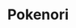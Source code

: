 ---
layout: place
title: Pokenori
permalink: /south-carolina/spartanburg/pokenori.html
stateAbbr: SC
stateName: South Carolina
cityName: Spartanburg
seo:
  type: restaurant
  links: https://www.pokenori.co/
place_id: ChIJA1PP0vR1V4gRHGG8DzxALeY
photos:
  - name: >-
      places/ChIJA1PP0vR1V4gRHGG8DzxALeY/photos/AeeoHcJhpP-ndELTIkMgvNn7r-1ptRUIkcye8i5gZrJixFo_3ONgG9i7whTaMwlvWfPwXaZ5qK7fpzWtwAmL8hkA-AmUlrGqZ_vZgK__iPAGTX6B_WFaoRoWs-IQs87GLxIj-wx8OzSRLgclumaf7R9IsWRIwGVl4ALAbnpK5b51RcVaqHhDWp2osfKByraJHRfaOFa4TyKl9a-HnqoUixRWvjXa6mEVgT-9-5W2V_ABCbg-SGn7nx1tURRYVqJRBfctWfFBWarzXXP9ZlP2mFRRntA1yeh8duQsan-Rq77UNi38dtVQ3swGsJW9NhpO5qvgh09dIQ6vwfLgHGE1r4_oX828Q595ymRgQfZkw19ohec0Dzc_4Of9fbh6YiwUDSE8AJTKAy-moZaty5MmAl3x0VOErkI__E_BJHbBlF0QkNI
    widthPx: 1284
    heightPx: 915
    authorAttributions:
      - displayName: chris morton
        uri: https://maps.google.com/maps/contrib/115751906322726030668
        photoUri: >-
          https://lh3.googleusercontent.com/a-/ALV-UjXmpJOwHPoikahTHvUKPvwNUnSUA6Thc5kGufpdnnFwxT-0SadD=s100-p-k-no-mo
    flagContentUri: >-
      https://www.google.com/local/imagery/report/?cb_client=maps_api_places.places_api&image_key=!1e10!2sCIHM0ogKEICAgICTw9LZHg&hl=en-US
    googleMapsUri: >-
      https://www.google.com/maps/place//data=!3m4!1e2!3m2!1sCIHM0ogKEICAgICTw9LZHg!2e10!4m2!3m1!1s0x885775f4d2cf5303:0xe62d403c0fbc611c
  - name: >-
      places/ChIJA1PP0vR1V4gRHGG8DzxALeY/photos/AeeoHcJ6fLtLamhNeZ731AnYDVgTqhYTQVZaW8VJQfz6796x66V9HaY8FwSgy_sj_lO619_XGZQQT6Sq5MWWUPU-JtLFpgxzLaSTWGYLGB024_mri7HjgzELF1sK-k903Wa-Jr92aXs5c8yU6Ubj7ZCSHwD7WwUeFT5GIuVqdkGxG3okOUAtmX_WSfbtwHfPRvcCxwVWeknqAhgn_r73ma8ofQpJ5CMb3nVI6oJejQ8dhytAZ6rqxlkSePwVxMvNGXvzso-1BDVmX3mRjRkOm70KcD3NriBFSz1ZXSk6BFea09Hu8BCA-zbUcNWruW7riU8h81S9LQddj7w0GRgam3cnhrdcNKZSMqmcQTXIRUEgCq-FOvoHI4tdxlO5s4wCLX1DYo35lbCEVGJUf2EywAlP_2SajGj7PScDVmP6P9z9UWv_f20
    widthPx: 4032
    heightPx: 3024
    authorAttributions:
      - displayName: Daniel Harrelson
        uri: https://maps.google.com/maps/contrib/113742057339267779005
        photoUri: >-
          https://lh3.googleusercontent.com/a-/ALV-UjWIIGrCLdOeCRz-gQEOxbZ62D90r1qahEkFM8R7Jyo31UzqSwU8cQ=s100-p-k-no-mo
    flagContentUri: >-
      https://www.google.com/local/imagery/report/?cb_client=maps_api_places.places_api&image_key=!1e10!2sCIHM0ogKEICAgICEqrmuoAE&hl=en-US
    googleMapsUri: >-
      https://www.google.com/maps/place//data=!3m4!1e2!3m2!1sCIHM0ogKEICAgICEqrmuoAE!2e10!4m2!3m1!1s0x885775f4d2cf5303:0xe62d403c0fbc611c
  - name: >-
      places/ChIJA1PP0vR1V4gRHGG8DzxALeY/photos/AeeoHcI65lRGmyz36EMCWe2gsU-jA15zXm3aVemMKrUeZaKjo-IW9D7spsjiWDjpdlLPqjzpM6vnSGA5_RefqdVF7IiNFCqwGGEazgblphHgMglcGd5xJNChcj8Zy8whPPNNGFhvo_zWluNOpRdG4lVJrzu-NMz2Im33rQFW2xn9YTrsthRQ8S6w5FTdDx3nnx0iKbxe24_D0oXU1eK2sk0EHeTUdQC6wwa7esFB4GlJK4pgdZdwTXETVk8FqFIFgih_HAnAUvwDYeovYSX6uDktM2EQI24Dr0o2L7yWdxFV1WXeq071m5hNJVlSTTheoVKjydh2Kku1eyLFNbd2Say_qWuwOsdPsbGXInWl7yaDmh5kK6GohcWPZPr_KhcdbYREcJTTMUhYBBAHGHK7TIgidBWU2MR9BM-eJR6kFxPW3KCq98_O
    widthPx: 1080
    heightPx: 1440
    authorAttributions:
      - displayName: Mira Kad
        uri: https://maps.google.com/maps/contrib/102844575652563114364
        photoUri: >-
          https://lh3.googleusercontent.com/a-/ALV-UjVaIxLeewhjYuFEKiVo1cv1qOlsahZ-FqbSLYZVLd-l_tsHQVFp=s100-p-k-no-mo
    flagContentUri: >-
      https://www.google.com/local/imagery/report/?cb_client=maps_api_places.places_api&image_key=!1e10!2sCIHM0ogKEICAgICPvo653AE&hl=en-US
    googleMapsUri: >-
      https://www.google.com/maps/place//data=!3m4!1e2!3m2!1sCIHM0ogKEICAgICPvo653AE!2e10!4m2!3m1!1s0x885775f4d2cf5303:0xe62d403c0fbc611c
  - name: >-
      places/ChIJA1PP0vR1V4gRHGG8DzxALeY/photos/AeeoHcLejr11lcAjti-D5nlVeDnYKVnTmQq4ISm9DkxsyC78AhOefd2EGJ_9lmel828DGhfh8KAhpRG1-z_i28c623FlYmr8DvBWUtsG2LDG0qIJhODX0iaPbhApvWw7su1iOvFl4vPycIFinssIds_28EUuubVpDm2AYGL0ijK1ycbr7C7gchpPC5JIg9IvR178G7hpkz_l8eiCUqDuMhhRnAHYpAi0_kD6WLQVvxmefWLC2WNwiYTzjV34TTrOthiV9oAWVHvKbqsuBMXbgmWUcDY-ODcWwcbYBKcT-LjZ09OTOe9q__Y4ctZKa5gJR-EodOIig1YGRotfRBcMInVEidDpapaPwRIOezRobVHmoJe5UBdq41m26V8FjOkMJvcH431fK0FOnqb4E0V75ZeRUXgcDC0xA1LGzV8v1_Ylv-nqgA
    widthPx: 3456
    heightPx: 3456
    authorAttributions:
      - displayName: Ben Lundquist
        uri: https://maps.google.com/maps/contrib/105160913049250399821
        photoUri: >-
          https://lh3.googleusercontent.com/a-/ALV-UjUB7CcVdA4azHMGHoa57uQsFT7-nwtPwUAehyqn3LffNthYrI4=s100-p-k-no-mo
    flagContentUri: >-
      https://www.google.com/local/imagery/report/?cb_client=maps_api_places.places_api&image_key=!1e10!2sCIHM0ogKEICAgIDxtbKMSg&hl=en-US
    googleMapsUri: >-
      https://www.google.com/maps/place//data=!3m4!1e2!3m2!1sCIHM0ogKEICAgIDxtbKMSg!2e10!4m2!3m1!1s0x885775f4d2cf5303:0xe62d403c0fbc611c
  - name: >-
      places/ChIJA1PP0vR1V4gRHGG8DzxALeY/photos/AeeoHcLI3KfHQGbsVuepuLQQb6m_C057UQnN2B3baqX_e5cU8kuywS60r4Ug3MW9xtd_b_bfeAyEUEJs7sGVLPKSUaoseD1N6AISOqFqgLSY5VgTnS2MOT-AXo8UL2TbQ89ay5THvzyTKIr7zGoOImPG1TuOmyV-2XLAQ6uBuWmS3VzWOeQ3c04mpOYVmgAwPAadcqpj5CXBAxXw_1oTMocQlOctal5qzgBxriojZHn1Kr8Q97Dkb2DeSp0ncFzfzTJ8g1o5c46BPkeYOiytS-8rjbTPGFo5xDDYUMKeCZHa5D53NzpzT5gGD6QHwOXbbkCyuz_4-SSaaEovcvyPBR76eEg9q5x3JDzYXhZ8Bc-WK9Lwke__qda_unILRWsYe2IGZ3S21PAgFB3mrOVH1nWCsqBtRWZXJPvdf5O49nyNti3v3Q
    widthPx: 3072
    heightPx: 3072
    authorAttributions:
      - displayName: David Waters
        uri: https://maps.google.com/maps/contrib/103382489659942994336
        photoUri: >-
          https://lh3.googleusercontent.com/a-/ALV-UjW3FDxVojX4zDaYgmMUFZeq9UGLr4GIAR5D48GKac6_OjSBdtB2=s100-p-k-no-mo
    flagContentUri: >-
      https://www.google.com/local/imagery/report/?cb_client=maps_api_places.places_api&image_key=!1e10!2sCIHM0ogKEICAgIDL7bKqTA&hl=en-US
    googleMapsUri: >-
      https://www.google.com/maps/place//data=!3m4!1e2!3m2!1sCIHM0ogKEICAgIDL7bKqTA!2e10!4m2!3m1!1s0x885775f4d2cf5303:0xe62d403c0fbc611c
  - name: >-
      places/ChIJA1PP0vR1V4gRHGG8DzxALeY/photos/AeeoHcKfoqLHqScsLS4GdhRHeXXCrW35eePmjDvDYuieQYtyL9NqAdo1wT1nuXMCOXu4diDXKQIzMl93WIMCNJ7K9ELckBGVRUaaRDCiaJWi9M7EXDRlH02Tcke_ZdK75t5hQQuep49b6RLqJIXtEKgTxmwt1NHUZWVc5_UErS04kI_VBrQjjkwczqCGfIgcMA5rex6EZVMW2XeziULAu_Y0LrtADQg_wuRY_bdgR1aT_Y-nLpfBDx9tM-Rcn7E4SpotA6DBaXjDQqOTtEwi5zH7IODLePiGwWfh417sW4ZwnpncyumzERKALEZMqettIdrsH-V22RQGoppANSN2OW0YXF5CVIwNQG8k9jfQeNAy9WuulFP87qod4Q7MkLZtTh3qqPGI8UCzGW_Kzmvv0zXndRucqXRLnsc5j1liIKPgWAMNhg
    widthPx: 3024
    heightPx: 4032
    authorAttributions:
      - displayName: Iryna Zakharchuk
        uri: https://maps.google.com/maps/contrib/113373003640777505336
        photoUri: >-
          https://lh3.googleusercontent.com/a-/ALV-UjWkKtxko8HHhH_WbgsAczk6yxqC5UGgrb82hFlqa1696ZdXdwK7Zw=s100-p-k-no-mo
    flagContentUri: >-
      https://www.google.com/local/imagery/report/?cb_client=maps_api_places.places_api&image_key=!1e10!2sCIHM0ogKEICAgIDJ4p2BFw&hl=en-US
    googleMapsUri: >-
      https://www.google.com/maps/place//data=!3m4!1e2!3m2!1sCIHM0ogKEICAgIDJ4p2BFw!2e10!4m2!3m1!1s0x885775f4d2cf5303:0xe62d403c0fbc611c
  - name: >-
      places/ChIJA1PP0vR1V4gRHGG8DzxALeY/photos/AeeoHcI3Ahb3FBbNljNrkCQMIh2xsSgKGwns1ULs9xGSMMIZHzqD5i9LhtgBVPFgUBcCABoslwy-LORUmGX8Oo55HgZGe73GMFKtkiNejQXMwfNCnFFKmuVL3mvyV2IYx_sRPSCo0zIA9vhw1kmx-GzUVpuoYNkukuqzVy97uIuXBXPLcvq8tO6TwFr79lCe4LL51TWEsQH0vP2RMdktFecKT4oyo8EzOYLm3WujkJ2UNTXbcoik_detZhKGTf0vu25nedkMuNQwhkEcHV37s8bN27SDfkGS2t6GlfldEF5xJ7weS35L17OoclLhXXu-Zcgvh6Tw2PMfptlNJkWzoUIFY3hSCkhjQ3kBNzY4OOkwFb4lHxULHPcunBy-jESukuBvwDI6xt9ZdfQN7V9RmbT5Bv0wM1gpqMLKnOB0omv5RapOZ-ef
    widthPx: 3024
    heightPx: 4032
    authorAttributions:
      - displayName: Maria Tascon - Realtor - Keller Williams Realty
        uri: https://maps.google.com/maps/contrib/111339948574785337760
        photoUri: >-
          https://lh3.googleusercontent.com/a-/ALV-UjV3B-_G6akklxfxvrCyb4KQrL-_IZy_-FnyndUJ9ZTa33slfDaCaQ=s100-p-k-no-mo
    flagContentUri: >-
      https://www.google.com/local/imagery/report/?cb_client=maps_api_places.places_api&image_key=!1e10!2sCIHM0ogKEICAgICbl_zcuQE&hl=en-US
    googleMapsUri: >-
      https://www.google.com/maps/place//data=!3m4!1e2!3m2!1sCIHM0ogKEICAgICbl_zcuQE!2e10!4m2!3m1!1s0x885775f4d2cf5303:0xe62d403c0fbc611c
  - name: >-
      places/ChIJA1PP0vR1V4gRHGG8DzxALeY/photos/AeeoHcIsWa_CaAdAFiQCMvSk1AY2TGlByhQvKswimHtTm1a5mLSsoGyzGo82lAwdqNQdjA8ZzjLKpzvW2du6H7EDCMa908ptMzM0bb5b7vGvBdUer5MTue8P065_aPKGBfjKA4cxgNJtHY99VNz6eGMFcq7TGtXrw-Tc8M5eT2cx6xXzhwCUXt92ND1_O0Rpi6_NYcFEq_zIj8DI7GCD02jGeYirdNc6Pib0EFYCGt9mI1VbMkgQ32jEolZPvtnpACYOsO7EWqSw6QRmaIbJCOp7xKn_Z7hf18fbKxObMU4C7DMAi6SzjF2DuKkLJkoVht8Syih3LBthI0_N4SO7RpV-2yulzjU2cSVXmqr-lhnYrG4OBJodyrI5hD76xtKDjvjSd2QW0uJPkizj4cpqDx5AsnK1_FWSF8irSu00efWVlwKEp9wO
    widthPx: 3024
    heightPx: 4032
    authorAttributions:
      - displayName: Kasey Geibel
        uri: https://maps.google.com/maps/contrib/115963873999091538573
        photoUri: >-
          https://lh3.googleusercontent.com/a/ACg8ocL1yqiEiyDtTXbJq1mXkfh92OHcCPgbPNpHR35xkh_3x0hjEA=s100-p-k-no-mo
    flagContentUri: >-
      https://www.google.com/local/imagery/report/?cb_client=maps_api_places.places_api&image_key=!1e10!2sCIHM0ogKEICAgIDErKG1kAE&hl=en-US
    googleMapsUri: >-
      https://www.google.com/maps/place//data=!3m4!1e2!3m2!1sCIHM0ogKEICAgIDErKG1kAE!2e10!4m2!3m1!1s0x885775f4d2cf5303:0xe62d403c0fbc611c
  - name: >-
      places/ChIJA1PP0vR1V4gRHGG8DzxALeY/photos/AeeoHcIYg6ZvFRpF_Wi_x7iBK1c1BHSR9bRB5tT_8hgJ7U9BMUheYkdIMXb8pTVBgc6BDJastfvZ0-GEwmA0gwwDhNzoJl5CLdRuo7KGzp8iOvKIPIFhlkmceLocx1vclgsx1PD3YoT4hS1CN6UOjDOgY8cx-ZxN-sPIdq9e1c9tPTtOGuQjQSxA9UE67s40DmDLLrPuLgUfYLy7_cFotHzjUwoIFLQHeAS_mTM0jfWyeA4YJux_eFJJyvwJgr1CAwI2bADGiQXdQ9hm_O7ZzNEsmET6rBuawvOzTeZ-qbM4fWncnq0RwhP9alf0dQ4NvWvyMGuuVcr604-GKFO7UuLTTryu6oBPkutjlWXnF_jJzHzCEOyNGNXmBMNh6Jqk-RFlLfnAG2lOTmeQQIBr4c4jakcvL_dk8VCiHNrsmEIfukfPO-s9
    widthPx: 4032
    heightPx: 2268
    authorAttributions:
      - displayName: Anthony Raynor
        uri: https://maps.google.com/maps/contrib/100388890024064764322
        photoUri: >-
          https://lh3.googleusercontent.com/a-/ALV-UjWKkfkult3NGLZAwPISPkvtlmkjNbWVCllbN2lN6RtxVDvO38d6Ng=s100-p-k-no-mo
    flagContentUri: >-
      https://www.google.com/local/imagery/report/?cb_client=maps_api_places.places_api&image_key=!1e10!2sCIHM0ogKEICAgICT7OGDlgE&hl=en-US
    googleMapsUri: >-
      https://www.google.com/maps/place//data=!3m4!1e2!3m2!1sCIHM0ogKEICAgICT7OGDlgE!2e10!4m2!3m1!1s0x885775f4d2cf5303:0xe62d403c0fbc611c
  - name: >-
      places/ChIJA1PP0vR1V4gRHGG8DzxALeY/photos/AeeoHcJzeQ_GVLpkYnzgzxhYCI4hbUMQinJyo7EnQMBgFX_JBXaX0jCosqYK5qa-4W5TPpV4apmRQELAJ-xgsrNN75G2pcY8rNsIsZJ9eBc6RP5Lg8z1FGA4MmS3H5_Wbuqcmc8r9hbVFMkWpsnWIOh9X-c64neUdcrS-8tYhwZ64Epnh1G_TI5luG4J-z9hJNFPx27BEl7-v2bDxRaQf-wL1mDHygVeeISXSHq3P3CALKabUvKIDbchePqq1RAcNPBD087FuxMDOuxK0mCIUhyezzCIOhkIzJp26qnty3IHEXXTlVTIfASEgRrqP1d6beba7s91BgEo0htnZKLoaK99E9HRKitoypX29SxGtLksDzZJ93NplX3E66uZXkiEaIeVoktuHA3WHV4MfspsMS_J1lKx95xdaSzcVqZpxi_7vD70x69j
    widthPx: 1080
    heightPx: 785
    authorAttributions:
      - displayName: David Golubev
        uri: https://maps.google.com/maps/contrib/111160747115065319881
        photoUri: >-
          https://lh3.googleusercontent.com/a-/ALV-UjXNDw6mBflqIfR-5CIb6sArxLIdWJsXGs0jlLN2d6kKC3z_B6K33A=s100-p-k-no-mo
    flagContentUri: >-
      https://www.google.com/local/imagery/report/?cb_client=maps_api_places.places_api&image_key=!1e10!2sCIHM0ogKEICAgICk4OKO5QE&hl=en-US
    googleMapsUri: >-
      https://www.google.com/maps/place//data=!3m4!1e2!3m2!1sCIHM0ogKEICAgICk4OKO5QE!2e10!4m2!3m1!1s0x885775f4d2cf5303:0xe62d403c0fbc611c
address: 119 N Church St, Spartanburg, SC 29306, USA
street: 119 N Church St
city: Spartanburg
state: SC
zip: '29306'
country: USA
neighborhood: null
latitude: '34.950087'
longitude: '-81.931643'
accessibility_options:
  wheelchairAccessibleParking: true
  wheelchairAccessibleEntrance: true
  wheelchairAccessibleRestroom: true
  wheelchairAccessibleSeating: true
business_status: OPERATIONAL
name: Pokenori
google_maps_links:
  directionsUri: >-
    https://www.google.com/maps/dir//''/data=!4m7!4m6!1m1!4e2!1m2!1m1!1s0x885775f4d2cf5303:0xe62d403c0fbc611c!3e0
  placeUri: https://maps.google.com/?cid=16585983629381624092
  writeAReviewUri: >-
    https://www.google.com/maps/place//data=!4m3!3m2!1s0x885775f4d2cf5303:0xe62d403c0fbc611c!12e1
  reviewsUri: >-
    https://www.google.com/maps/place//data=!4m4!3m3!1s0x885775f4d2cf5303:0xe62d403c0fbc611c!9m1!1b1
  photosUri: >-
    https://www.google.com/maps/place//data=!4m3!3m2!1s0x885775f4d2cf5303:0xe62d403c0fbc611c!10e5
primary_type: Japanese Restaurant
opening_hours:
  regular: null
  current: null
secondary_opening_hours:
  regular:
    weekdayDescriptions: null
    type: null
  current:
    weekdayDescriptions: null
    type: null
phone: (864) 707-2694
price_level: PRICE_LEVEL_MODERATE
price_range: $10 &ndash; $20
rating: '4.6'
rating_count: 0
website: https://www.pokenori.co/
description: >-
  Explore Pokenori in Spartanburg, SC$$$Pokenori in Spartanburg, SC, stands out
  as a welcoming Japanese restaurant specializing in fresh poke bowls and
  inventive sushi burritos, perfect for those seeking sushi options in a vibrant
  setting. The spot features a cool, brick-lined interior with counter-service
  that makes it easy to customize your meal, complemented by refreshing bubble
  tea for a satisfying finish. Accessibility is a key highlight, with
  wheelchair-friendly parking, entrances, restrooms, and seating, ensuring a
  comfortable visit for all. This establishment offers moderately priced dishes
  ranging from $10 to $20, making it an appealing choice for sushi enthusiasts
  looking for quality and variety. Whether you're in the mood for a quick lunch
  or a casual dinner, Pokenori delivers a blend of fresh ingredients and
  creative flavors that capture the essence of Japanese-inspired cuisine near
  you.
generative_summary: >-
  Explore Pokenori in Spartanburg, SC$$$Pokenori in Spartanburg, SC, stands out
  as a welcoming Japanese restaurant specializing in fresh poke bowls and
  inventive sushi burritos, perfect for those seeking sushi options in a vibrant
  setting. The spot features a cool, brick-lined interior with counter-service
  that makes it easy to customize your meal, complemented by refreshing bubble
  tea for a satisfying finish. Accessibility is a key highlight, with
  wheelchair-friendly parking, entrances, restrooms, and seating, ensuring a
  comfortable visit for all. This establishment offers moderately priced dishes
  ranging from $10 to $20, making it an appealing choice for sushi enthusiasts
  looking for quality and variety. Whether you're in the mood for a quick lunch
  or a casual dinner, Pokenori delivers a blend of fresh ingredients and
  creative flavors that capture the essence of Japanese-inspired cuisine near
  you.
generative_disclosure: Summarized by AI using the Grok-3-Mini model.
reviews:
  - name: >-
      places/ChIJA1PP0vR1V4gRHGG8DzxALeY/reviews/ChdDSUhNMG9nS0VJQ0FnTUN3NTZUR3dnRRAB
    relativePublishTimeDescription: 3 weeks ago
    rating: 4
    text:
      text: >-
        Had lunch here and got a sushi burrito with spicy tuna and other spicy
        toppings—absolutely delicious! The fish was fresh, the flavors were
        bold, and the portion was generous. I’ll definitely be back and will go
        even spicier next time. If you’re in Spartanburg and looking for fresh
        sushi with a fun twist, this spot is a must-try. Great place to support
        a local business serving up quality food!
      languageCode: en
    originalText:
      text: >-
        Had lunch here and got a sushi burrito with spicy tuna and other spicy
        toppings—absolutely delicious! The fish was fresh, the flavors were
        bold, and the portion was generous. I’ll definitely be back and will go
        even spicier next time. If you’re in Spartanburg and looking for fresh
        sushi with a fun twist, this spot is a must-try. Great place to support
        a local business serving up quality food!
      languageCode: en
    authorAttribution:
      displayName: Ellen Byrd
      uri: https://www.google.com/maps/contrib/114735386385708468872/reviews
      photoUri: >-
        https://lh3.googleusercontent.com/a-/ALV-UjXOCOVhaWw7dslxDauAtTwtHbrcywXCBBScxRLxKEuz1vgYFwAP=s128-c0x00000000-cc-rp-mo-ba3
    publishTime: '2025-03-21T17:47:20.875198Z'
    flagContentUri: >-
      https://www.google.com/local/review/rap/report?postId=ChdDSUhNMG9nS0VJQ0FnTUN3NTZUR3dnRRAB&d=17924085&t=1
    googleMapsUri: >-
      https://www.google.com/maps/reviews/data=!4m6!14m5!1m4!2m3!1sChdDSUhNMG9nS0VJQ0FnTUN3NTZUR3dnRRAB!2m1!1s0x885775f4d2cf5303:0xe62d403c0fbc611c
  - name: >-
      places/ChIJA1PP0vR1V4gRHGG8DzxALeY/reviews/ChdDSUhNMG9nS0VJQ0FnTUNRaE5mZTZRRRAB
    relativePublishTimeDescription: a month ago
    rating: 5
    text:
      text: >-
        My first time eating a sushi burrito and it was so tasty! I loved it.
        Definitely will come here again. My sister loved her poke bowl too. We
        also got mango boba slush.
      languageCode: en
    originalText:
      text: >-
        My first time eating a sushi burrito and it was so tasty! I loved it.
        Definitely will come here again. My sister loved her poke bowl too. We
        also got mango boba slush.
      languageCode: en
    authorAttribution:
      displayName: Yitsy Suarez
      uri: https://www.google.com/maps/contrib/116848267140787864002/reviews
      photoUri: >-
        https://lh3.googleusercontent.com/a-/ALV-UjU1TNbZK67_mJRFxZT0UlyybyolU7pMsyOSwax3OGSK3BnSjJrdOw=s128-c0x00000000-cc-rp-mo-ba3
    publishTime: '2025-03-02T00:36:01.258749Z'
    flagContentUri: >-
      https://www.google.com/local/review/rap/report?postId=ChdDSUhNMG9nS0VJQ0FnTUNRaE5mZTZRRRAB&d=17924085&t=1
    googleMapsUri: >-
      https://www.google.com/maps/reviews/data=!4m6!14m5!1m4!2m3!1sChdDSUhNMG9nS0VJQ0FnTUNRaE5mZTZRRRAB!2m1!1s0x885775f4d2cf5303:0xe62d403c0fbc611c
  - name: >-
      places/ChIJA1PP0vR1V4gRHGG8DzxALeY/reviews/ChZDSUhNMG9nS0VJQ0FnTUNndWZfWENnEAE
    relativePublishTimeDescription: a month ago
    rating: 5
    text:
      text: >-
        Love this place, has the best bowls and always fresh! Cleanest
        atmosphere in the area.
      languageCode: en
    originalText:
      text: >-
        Love this place, has the best bowls and always fresh! Cleanest
        atmosphere in the area.
      languageCode: en
    authorAttribution:
      displayName: ruvim kishka
      uri: https://www.google.com/maps/contrib/115452819732613616324/reviews
      photoUri: >-
        https://lh3.googleusercontent.com/a/ACg8ocJ5PMyhtPv8gY89L6fsPZcd9wmMzq0SwElVQR-R6sRIx1jJPQ=s128-c0x00000000-cc-rp-mo
    publishTime: '2025-02-19T01:36:43.119241Z'
    flagContentUri: >-
      https://www.google.com/local/review/rap/report?postId=ChZDSUhNMG9nS0VJQ0FnTUNndWZfWENnEAE&d=17924085&t=1
    googleMapsUri: >-
      https://www.google.com/maps/reviews/data=!4m6!14m5!1m4!2m3!1sChZDSUhNMG9nS0VJQ0FnTUNndWZfWENnEAE!2m1!1s0x885775f4d2cf5303:0xe62d403c0fbc611c
  - name: >-
      places/ChIJA1PP0vR1V4gRHGG8DzxALeY/reviews/ChdDSUhNMG9nS0VJQ0FnTUNJN3RyZnRnRRAB
    relativePublishTimeDescription: a week ago
    rating: 5
    text:
      text: >-
        After having some of the other poke places in town, I realized just how
        great Pokenori is. The amount of food you get for the price is
        unbeatable. The fish is always fresh and delicious, they have an amazing
        selection of additions and toppings, and they always load me up.
      languageCode: en
    originalText:
      text: >-
        After having some of the other poke places in town, I realized just how
        great Pokenori is. The amount of food you get for the price is
        unbeatable. The fish is always fresh and delicious, they have an amazing
        selection of additions and toppings, and they always load me up.
      languageCode: en
    authorAttribution:
      displayName: Benjamin Davids
      uri: https://www.google.com/maps/contrib/103127360611062379868/reviews
      photoUri: >-
        https://lh3.googleusercontent.com/a-/ALV-UjVaZqiNh753sLrNrPx53KjJbob2AFxS0yxy6RUd0fxfcwA_JUs=s128-c0x00000000-cc-rp-mo-ba3
    publishTime: '2025-04-02T04:02:57.685866Z'
    flagContentUri: >-
      https://www.google.com/local/review/rap/report?postId=ChdDSUhNMG9nS0VJQ0FnTUNJN3RyZnRnRRAB&d=17924085&t=1
    googleMapsUri: >-
      https://www.google.com/maps/reviews/data=!4m6!14m5!1m4!2m3!1sChdDSUhNMG9nS0VJQ0FnTUNJN3RyZnRnRRAB!2m1!1s0x885775f4d2cf5303:0xe62d403c0fbc611c
  - name: >-
      places/ChIJA1PP0vR1V4gRHGG8DzxALeY/reviews/ChdDSUhNMG9nS0VJQ0FnTUNnMk1EM3NnRRAB
    relativePublishTimeDescription: a month ago
    rating: 5
    text:
      text: >-
        Absolutely amazing atmosphere, customer service and the food was to die
        for!!!!! We had the create your own bowl! Fresh ahi tuna, spicy crab dip
        and fresh vegetables made it the best dinner we’ve had in a while!


        Glad we celebrated Valentine’s Day a day earlier!!! Alex and his staff
        were very professional, courteous and very attentive to their customers!
        We absolutely love PokeNori and can’t wait to return.


        We would definitely recommend this place to any and everyone!!! They
        will NOT be disappointed…..
      languageCode: en
    originalText:
      text: >-
        Absolutely amazing atmosphere, customer service and the food was to die
        for!!!!! We had the create your own bowl! Fresh ahi tuna, spicy crab dip
        and fresh vegetables made it the best dinner we’ve had in a while!


        Glad we celebrated Valentine’s Day a day earlier!!! Alex and his staff
        were very professional, courteous and very attentive to their customers!
        We absolutely love PokeNori and can’t wait to return.


        We would definitely recommend this place to any and everyone!!! They
        will NOT be disappointed…..
      languageCode: en
    authorAttribution:
      displayName: Johnny Osborne
      uri: https://www.google.com/maps/contrib/113223277072894406235/reviews
      photoUri: >-
        https://lh3.googleusercontent.com/a-/ALV-UjV7vP_scXgchVFb0l6uFuzfQy1IyA7xqK9iMQO0M0Ps9ym2HSuR=s128-c0x00000000-cc-rp-mo-ba3
    publishTime: '2025-02-13T22:55:36.316209Z'
    flagContentUri: >-
      https://www.google.com/local/review/rap/report?postId=ChdDSUhNMG9nS0VJQ0FnTUNnMk1EM3NnRRAB&d=17924085&t=1
    googleMapsUri: >-
      https://www.google.com/maps/reviews/data=!4m6!14m5!1m4!2m3!1sChdDSUhNMG9nS0VJQ0FnTUNnMk1EM3NnRRAB!2m1!1s0x885775f4d2cf5303:0xe62d403c0fbc611c
review_summary: >-
  Customer Favorites at Pokenori$$$Folks are buzzing about the fresh and
  flavorful poke bowls and sushi burritos at this spot, with many highlighting
  the generous portions and tasty toppings that make every bite worthwhile.
  Reviewers often mention the unbeatable value for the price, praising how the
  fish stays super fresh and the options for customization keep things exciting
  for repeat visits. The atmosphere comes across as clean and inviting, paired
  with friendly service that adds to the overall enjoyable experience. If you're
  on the hunt for top-rated sushi in the area, this place consistently delivers
  on quality and satisfaction, making it a go-to for casual meals. Overall, it's
  clear that diners appreciate the reliable vibes and delicious offerings,
  encouraging others to give it a try for a positive dining adventure.
review_disclosure: Summarized by AI using the Grok-3-Mini model.
parking_options:
  freeParkingLot: true
  freeStreetParking: true
  valetParking: false
  freeGarageParking: true
payment_options:
  acceptsCreditCards: true
  acceptsDebitCards: true
  acceptsCashOnly: false
  acceptsNfc: true
allow_dogs: null
curbside_pickup: null
delivery: true
dine_in: true
good_for_children: true
good_for_groups: true
good_for_sports: false
live_music: false
menu_for_children: false
outdoor_seating: true
reservable: false
restroom: true
serves_beer: true
serves_breakfast: false
serves_brunch: false
serves_cocktails: false
serves_coffee: false
serves_dinner: true
serves_dessert: null
serves_lunch: true
serves_vegetarian_food: true
serves_wine: true
takeout: true
update_category: pro
places_description: >-
  Made-to-order poke bowls & sushi burritos offered in a cool, brick-lined space
  with counter-service.

---